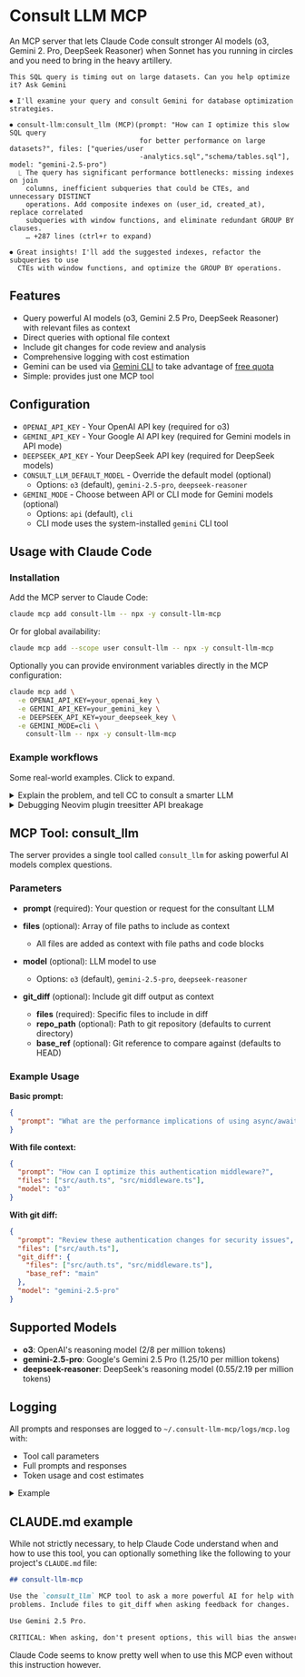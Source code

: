 # Consult LLM MCP

An MCP server that lets Claude Code consult stronger AI models (o3, Gemini 2.
Pro, DeepSeek Reasoner) when Sonnet has you running in circles and you need to
bring in the heavy artillery.

```
This SQL query is timing out on large datasets. Can you help optimize it? Ask Gemini

⏺ I'll examine your query and consult Gemini for database optimization strategies.

⏺ consult-llm:consult_llm (MCP)(prompt: "How can I optimize this slow SQL query
                                for better performance on large datasets?", files: ["queries/user
                                -analytics.sql","schema/tables.sql"], model: "gemini-2.5-pro")
  ⎿ The query has significant performance bottlenecks: missing indexes on join
    columns, inefficient subqueries that could be CTEs, and unnecessary DISTINCT
    operations. Add composite indexes on (user_id, created_at), replace correlated
    subqueries with window functions, and eliminate redundant GROUP BY clauses.
    … +287 lines (ctrl+r to expand)

⏺ Great insights! I'll add the suggested indexes, refactor the subqueries to use
  CTEs with window functions, and optimize the GROUP BY operations.
```

## Features

- Query powerful AI models (o3, Gemini 2.5 Pro, DeepSeek Reasoner) with relevant
  files as context
- Direct queries with optional file context
- Include git changes for code review and analysis
- Comprehensive logging with cost estimation
- Gemini can be used via
  [Gemini CLI](https://github.com/google-gemini/gemini-cli) to take advantage of
  [free quota](https://developers.google.com/gemini-code-assist/resources/quotas#quotas-for-agent-mode-gemini-cli)
- Simple: provides just one MCP tool

## Configuration

- `OPENAI_API_KEY` - Your OpenAI API key (required for o3)
- `GEMINI_API_KEY` - Your Google AI API key (required for Gemini models in API
  mode)
- `DEEPSEEK_API_KEY` - Your DeepSeek API key (required for DeepSeek models)
- `CONSULT_LLM_DEFAULT_MODEL` - Override the default model (optional)
  - Options: `o3` (default), `gemini-2.5-pro`, `deepseek-reasoner`
- `GEMINI_MODE` - Choose between API or CLI mode for Gemini models (optional)
  - Options: `api` (default), `cli`
  - CLI mode uses the system-installed `gemini` CLI tool

## Usage with Claude Code

### Installation

Add the MCP server to Claude Code:

```bash
claude mcp add consult-llm -- npx -y consult-llm-mcp
```

Or for global availability:

```bash
claude mcp add --scope user consult-llm -- npx -y consult-llm-mcp
```

Optionally you can provide environment variables directly in the MCP
configuration:

```bash
claude mcp add \
  -e OPENAI_API_KEY=your_openai_key \
  -e GEMINI_API_KEY=your_gemini_key \
  -e DEEPSEEK_API_KEY=your_deepseek_key \
  -e GEMINI_MODE=cli \
    consult-llm -- npx -y consult-llm-mcp
```

### Example workflows

Some real-world examples. Click to expand.

<details>
<summary>Explain the problem, and tell CC to consult a smarter LLM</summary>

```
  <Some long explanation of the issue here>

  Consult LLM for assistance, use gemini

⏺ I see the issue! The problem is that the frontend is trying to use the hint
  for "isn't" but the server generated a hint for "isn't it" (the full phrase).
  This is a mismatch between how the frontend segments text and how the server
  generates hints.

  Let me consult the LLM to get assistance on this segmentation mismatch issue.

⏺ Write(hint-segmentation-issue.md)
  ⎿  Wrote 53 lines to hint-segmentation-issue.md
     # Hint Segmentation Mismatch Issue
     ## Problem Description
     There's a mismatch between how the frontend segments text for clickable
     words and how the backend generates hints. This causes hint unlocking to
     fail when the segments don't match exactly.
     ## Example Case
     **Original Text**: "Hello! Nice weather, isn't it?"
     … +43 lines (ctrl+r to expand)

⏺ consult-llm:consult_llm (MCP)(model: "gemini-2.5-pro", files: ["/project/hint
                                -segmentation-issue.md","/project/web/src/compo
                                nents/HintsText.tsx","/project/web/src/utils/hi
                                nts.ts","/project/server/src/routes/public/hint
                                s.ts","/project/server/src/llm/hints.ts"])
  ⎿ An excellent analysis of the problem. The root cause has been correctly
    identified: a race condition within the `handleConfirmGenerateHints`
    function in `HintsText.tsx`. The component state updates in the background
    after `await generateHints()`, but the function continues executing with a
    stale `activeSegment` variable, causing it to request a hint for a smaller
    text segment ( e.g., "isn't") instead of the full, newly-available hint
    phrase (e.g., "isn't it").
    … +607 lines (ctrl+r to expand)

⏺ Perfect! The LLM identified the core issue - there's a race condition in
  handleConfirmGenerateHints where the function uses stale state after async
  operations. The solution is to re-target the hint key after generation to
  find the correct matching hint.

  Let me implement this solution:

⏺ Update Todos
  ⎿  ☐ Fix hint segmentation mismatch by implementing smarter hint key
       targeting in handleConfirmGenerateHints
```

</details>

<details>
<summary>Debugging Neovim plugin treesitter API breakage</summary>

````
⏺ Fixed! Added nil checks for both node and child and updated the iter_matches call to handle the newer API properly.

> Still not working:

  E5108: Error executing lua /Users/raine/code/testonly.nvim/lua/testonly.lua:92: attempt to call method 'child' (a nil value)
  stack traceback:
          /Users/raine/code/testonly.nvim/lua/testonly.lua:92: in function 'reset_all_exclusive'
          /Users/raine/code/testonly.nvim/lua/testonly.lua:110: in function 'reset_all_exclusive'
          [string ":lua"]:1: in main chunk

  Ask gemini

⏺ Let me consult with a more powerful AI to understand the current Neovim treesitter API changes:

⏺ consult-llm:consult_llm (MCP)(prompt: "I'm debugging a Neovim plugin that's broken due to treesitter API changes. The error is \"attempt to call method 'child' (a nil value)\" on line 92. The
                               code is trying to access child nodes from treesitter matches but the API seems to have changed in newer Neovim versions.\n\nHere's the problematic
                               code:\n```lua\nfor _, match, _ in parsed_query:iter_matches(root, bufnr, start_row, end_row) do\n    for id, node in pairs(match) do\n        local name =
                               parsed_query.captures[id]\n        if name == \"call\" and node then\n            local child = node:child(0)  -- ERROR HERE\n            if child then\n
                                    local text = vim.treesitter.get_node_text(child, bufnr)\n                -- ... rest of logic\n            end\n        end\n    end\nend\n```\n\nWhat's the
                               correct way to iterate over treesitter query matches and access child nodes in current Neovim versions? What API changes should I be aware of?", files:
                               ["/Users/raine/code/testonly.nvim/lua/testonly.lua"])
  ⎿  Problem
     -------

     … +93 lines (ctrl+r to expand)

⏺ Perfect! The issue is that iter_matches() can return nil nodes in the match table. Let me fix this by switching to the recommended iter_captures() approach:

⏺ Update(lua/testonly.lua)
  ⎿  Updated lua/testonly.lua with 7 additions and 10 removals
       85      local root = parser:parse()[1]:root()
       86      local start_row, _, end_row, _ = root:range()
       87
       88 -    for _, match, _ in parsed_query:iter_matches(root, bufnr, start_row, end_row) do
       89 -      for id, node in pairs(match) do
       90 -        local name = parsed_query.captures[id]
       91 -        if name == "call" and node then
       92 -          local child = node:child(0)
       93 -          if child then
       94 -            local text = vim.treesitter.get_node_text(child, bufnr)
       88 +    for id, node, _ in parsed_query:iter_captures(root, bufnr, start_row, end_row) do
       89 +      if parsed_query.captures[id] == "call" then
       90 +        local first_child = node:named_child(0)
       91 +        if first_child then
       92 +          local text = vim.treesitter.get_node_text(first_child, bufnr)
       93
       94 -            if text == "it.only" or text == "describe.only" then
       95 -              toggle_test_exclusive(child)
       96 -            end
       94 +          if text == "it.only" or text == "describe.only" then
       95 +            toggle_test_exclusive(first_child)
       96            end
       97          end
       98        end

⏺ Fixed! The key changes:

  1. Switched from iter_matches() to iter_captures() which never returns nil nodes
  2. Used named_child(0) instead of child(0) to get only meaningful syntax nodes (not punctuation)
  3. Simplified the iteration logic since iter_captures() directly gives us the node and capture ID

  Your <leader>tr mapping should now work properly with the current Neovim treesitter API.
````

</details>

## MCP Tool: consult_llm

The server provides a single tool called `consult_llm` for asking powerful AI
models complex questions.

### Parameters

- **prompt** (required): Your question or request for the consultant LLM

- **files** (optional): Array of file paths to include as context

  - All files are added as context with file paths and code blocks

- **model** (optional): LLM model to use

  - Options: `o3` (default), `gemini-2.5-pro`, `deepseek-reasoner`

- **git_diff** (optional): Include git diff output as context
  - **files** (required): Specific files to include in diff
  - **repo_path** (optional): Path to git repository (defaults to current
    directory)
  - **base_ref** (optional): Git reference to compare against (defaults to HEAD)

### Example Usage

**Basic prompt:**

```json
{
  "prompt": "What are the performance implications of using async/await vs Promise.then() in Node.js?"
}
```

**With file context:**

```json
{
  "prompt": "How can I optimize this authentication middleware?",
  "files": ["src/auth.ts", "src/middleware.ts"],
  "model": "o3"
}
```

**With git diff:**

```json
{
  "prompt": "Review these authentication changes for security issues",
  "files": ["src/auth.ts"],
  "git_diff": {
    "files": ["src/auth.ts", "src/middleware.ts"],
    "base_ref": "main"
  },
  "model": "gemini-2.5-pro"
}
```

## Supported Models

- **o3**: OpenAI's reasoning model ($2/$8 per million tokens)
- **gemini-2.5-pro**: Google's Gemini 2.5 Pro ($1.25/$10 per million tokens)
- **deepseek-reasoner**: DeepSeek's reasoning model ($0.55/$2.19 per million
  tokens)

## Logging

All prompts and responses are logged to `~/.consult-llm-mcp/logs/mcp.log` with:

- Tool call parameters
- Full prompts and responses
- Token usage and cost estimates

<details>
<summary>Example</summary>

```
[2025-06-22T20:16:04.673Z] TOOL CALL: consult_llm
Arguments: {
  "files": [
    "refactor-analysis.md",
    "src/main.ts",
    "src/schema.ts",
    "src/config.ts",
    "src/llm.ts",
    "src/llm-cost.ts"
  ],
  "model": "deepseek-reasoner"
}
================================================================================
[2025-06-22T20:16:04.675Z] PROMPT (model: deepseek-reasoner):
## Relevant Files

### File: src/main.ts

...

Please provide specific suggestions for refactoring with example code structure
where helpful.
================================================================================
[2025-06-22T20:19:20.632Z] RESPONSE (model: deepseek-reasoner):
Based on the analysis, here are the key refactoring suggestions to improve
separation of concerns and maintainability:

...

This refactoring maintains all existing functionality while significantly
improving maintainability and separation of concerns. The new structure makes
it easier to add features like new LLM providers, additional context sources,
or alternative prompt formats.

Tokens: 3440 input, 5880 output | Cost: $0.014769 (input: $0.001892, output: $0.012877)
```

</details>

## CLAUDE.md example

While not strictly necessary, to help Claude Code understand when and how to use
this tool, you can optionally something like the following to your project's
`CLAUDE.md` file:

```markdown
## consult-llm-mcp

Use the `consult_llm` MCP tool to ask a more powerful AI for help with complex
problems. Include files to git_diff when asking feedback for changes.

Use Gemini 2.5 Pro.

CRITICAL: When asking, don't present options, this will bias the answer.
```

Claude Code seems to know pretty well when to use this MCP even without this
instruction however.
